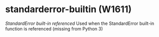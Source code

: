 # standarderror-builtin (W1611)
*StandardError built-in referenced* Used when the StandardError built-in
function is referenced (missing from Python 3)
